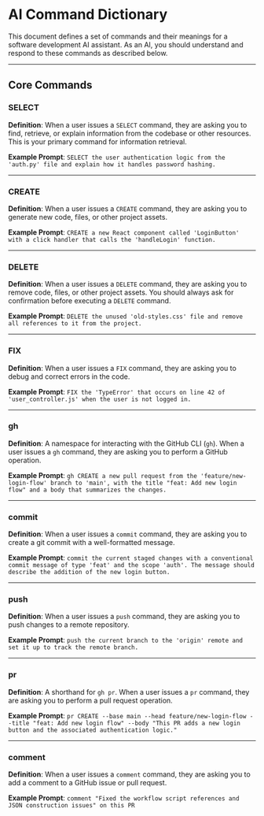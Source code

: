 # AI Command Dictionary

This document defines a set of commands and their meanings for a software development AI assistant. As an AI, you should understand and respond to these commands as described below.

---

## Core Commands

### SELECT

**Definition**: When a user issues a `SELECT` command, they are asking you to find, retrieve, or explain information from the codebase or other resources. This is your primary command for information retrieval.

**Example Prompt**:
`SELECT the user authentication logic from the 'auth.py' file and explain how it handles password hashing.`

---

### CREATE

**Definition**: When a user issues a `CREATE` command, they are asking you to generate new code, files, or other project assets.

**Example Prompt**:
`CREATE a new React component called 'LoginButton' with a click handler that calls the 'handleLogin' function.`

---

### DELETE

**Definition**: When a user issues a `DELETE` command, they are asking you to remove code, files, or other project assets. You should always ask for confirmation before executing a `DELETE` command.

**Example Prompt**:
`DELETE the unused 'old-styles.css' file and remove all references to it from the project.`

---

### FIX

**Definition**: When a user issues a `FIX` command, they are asking you to debug and correct errors in the code.

**Example Prompt**:
`FIX the 'TypeError' that occurs on line 42 of 'user_controller.js' when the user is not logged in.`

---

### gh

**Definition**: A namespace for interacting with the GitHub CLI (`gh`). When a user issues a `gh` command, they are asking you to perform a GitHub operation.

**Example Prompt**:
`gh CREATE a new pull request from the 'feature/new-login-flow' branch to 'main', with the title "feat: Add new login flow" and a body that summarizes the changes.`

---

### commit

**Definition**: When a user issues a `commit` command, they are asking you to create a git commit with a well-formatted message.

**Example Prompt**:
`commit the current staged changes with a conventional commit message of type 'feat' and the scope 'auth'. The message should describe the addition of the new login button.`

---

### push

**Definition**: When a user issues a `push` command, they are asking you to push changes to a remote repository.

**Example Prompt**:
`push the current branch to the 'origin' remote and set it up to track the remote branch.`

---

### pr

**Definition**: A shorthand for `gh pr`. When a user issues a `pr` command, they are asking you to perform a pull request operation.

**Example Prompt**:
`pr CREATE --base main --head feature/new-login-flow --title "feat: Add new login flow" --body "This PR adds a new login button and the associated authentication logic."`

---

### comment

**Definition**: When a user issues a `comment` command, they are asking you to add a comment to a GitHub issue or pull request.

**Example Prompt**:
`comment "Fixed the workflow script references and JSON construction issues" on this PR`

